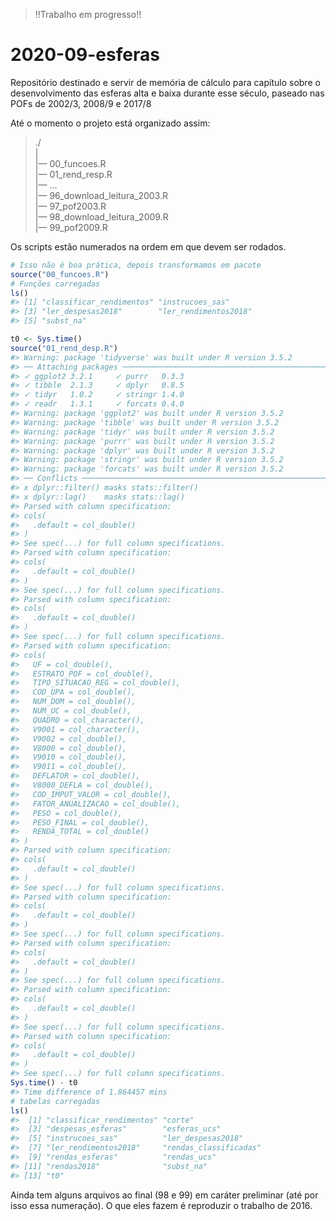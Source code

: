 
<!-- README.md is generated from README.Rmd. Please edit that file -->

> \!\!Trabalho em progresso\!\!

# 2020-09-esferas

<!-- badges: start -->

<!-- badges: end -->

Repositório destinado e servir de memória de cálculo para capítulo sobre
o desenvolvimento das esferas alta e baixa durante esse século, paseado
nas POFs de 2002/3, 2008/9 e 2017/8

Até o momento o projeto está organizado assim:

> ./  
> |  
> |— 00\_funcoes.R  
> |— 01\_rend\_resp.R  
> |— …  
> |— 96\_download\_leitura\_2003.R  
> |— 97\_pof2003.R  
> |— 98\_download\_leitura\_2009.R  
> |— 99\_pof2009.R

Os scripts estão numerados na ordem em que devem ser rodados.

``` r
# Isso não é boa prática, depois transformamos em pacote
source("00_funcoes.R")
# Funções carregadas
ls()
#> [1] "classificar_rendimentos" "instrucoes_sas"         
#> [3] "ler_despesas2018"        "ler_rendimentos2018"    
#> [5] "subst_na"

t0 <- Sys.time()
source("01_rend_desp.R")
#> Warning: package 'tidyverse' was built under R version 3.5.2
#> ── Attaching packages ─────────────────────────────────────────────────────── tidyverse 1.3.0 ──
#> ✓ ggplot2 3.2.1     ✓ purrr   0.3.3
#> ✓ tibble  2.1.3     ✓ dplyr   0.8.5
#> ✓ tidyr   1.0.2     ✓ stringr 1.4.0
#> ✓ readr   1.3.1     ✓ forcats 0.4.0
#> Warning: package 'ggplot2' was built under R version 3.5.2
#> Warning: package 'tibble' was built under R version 3.5.2
#> Warning: package 'tidyr' was built under R version 3.5.2
#> Warning: package 'purrr' was built under R version 3.5.2
#> Warning: package 'dplyr' was built under R version 3.5.2
#> Warning: package 'stringr' was built under R version 3.5.2
#> Warning: package 'forcats' was built under R version 3.5.2
#> ── Conflicts ────────────────────────────────────────────────────────── tidyverse_conflicts() ──
#> x dplyr::filter() masks stats::filter()
#> x dplyr::lag()    masks stats::lag()
#> Parsed with column specification:
#> cols(
#>   .default = col_double()
#> )
#> See spec(...) for full column specifications.
#> Parsed with column specification:
#> cols(
#>   .default = col_double()
#> )
#> See spec(...) for full column specifications.
#> Parsed with column specification:
#> cols(
#>   .default = col_double()
#> )
#> See spec(...) for full column specifications.
#> Parsed with column specification:
#> cols(
#>   UF = col_double(),
#>   ESTRATO_POF = col_double(),
#>   TIPO_SITUACAO_REG = col_double(),
#>   COD_UPA = col_double(),
#>   NUM_DOM = col_double(),
#>   NUM_UC = col_double(),
#>   QUADRO = col_character(),
#>   V9001 = col_character(),
#>   V9002 = col_double(),
#>   V8000 = col_double(),
#>   V9010 = col_double(),
#>   V9011 = col_double(),
#>   DEFLATOR = col_double(),
#>   V8000_DEFLA = col_double(),
#>   COD_IMPUT_VALOR = col_double(),
#>   FATOR_ANUALIZACAO = col_double(),
#>   PESO = col_double(),
#>   PESO_FINAL = col_double(),
#>   RENDA_TOTAL = col_double()
#> )
#> Parsed with column specification:
#> cols(
#>   .default = col_double()
#> )
#> See spec(...) for full column specifications.
#> Parsed with column specification:
#> cols(
#>   .default = col_double()
#> )
#> See spec(...) for full column specifications.
#> Parsed with column specification:
#> cols(
#>   .default = col_double()
#> )
#> See spec(...) for full column specifications.
#> Parsed with column specification:
#> cols(
#>   .default = col_double()
#> )
#> See spec(...) for full column specifications.
#> Parsed with column specification:
#> cols(
#>   .default = col_double()
#> )
#> See spec(...) for full column specifications.
Sys.time() - t0
#> Time difference of 1.864457 mins
# tabelas carregadas
ls()
#>  [1] "classificar_rendimentos" "corte"                  
#>  [3] "despesas_esferas"        "esferas_ucs"            
#>  [5] "instrucoes_sas"          "ler_despesas2018"       
#>  [7] "ler_rendimentos2018"     "rendas_classificadas"   
#>  [9] "rendas_esferas"          "rendas_ucs"             
#> [11] "rendas2018"              "subst_na"               
#> [13] "t0"
```

Ainda tem alguns arquivos ao final (98 e 99) em caráter preliminar (até
por isso essa numeração). O que eles fazem é reproduzir o trabalho de
2016.
